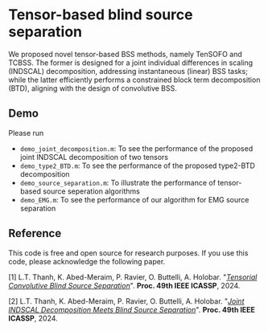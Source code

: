 # Tensor-based blind source separation

We proposed novel tensor-based BSS methods, namely TenSOFO and TCBSS. The former is designed for a joint
individual differences in scaling (INDSCAL) decomposition, addressing instantaneous (linear) BSS tasks; while
the latter efficiently performs a constrained block term decomposition (BTD), aligning with the design of
convolutive BSS. 


## Demo
Please run 

+ `demo_joint_decomposition.m`: To see the performance of the proposed joint INDSCAL decomposition of two tensors
+ `demo_type2_BTD.m`: To see the performance of the proposed type2-BTD decomposition
+ `demo_source_separation.m`: To illustrate the performance of tensor-based source seperation algorithms
+ `demo_EMG.m`: To see the performance of our algorithm for EMG source separation
## Reference

This code is free and open source for research purposes. If you use this code, please acknowledge the following paper.

[1] L.T. Thanh, K. Abed-Meraim, P. Ravier, O. Buttelli, A. Holobar. "[*Tensorial Convolutive Blind Source Separation*](https://ieeexplore.ieee.org/document/10447269)". **Proc. 49th IEEE ICASSP**, 2024. 

[2] L.T. Thanh, K. Abed-Meraim, P. Ravier, O. Buttelli, A. Holobar. "[*Joint INDSCAL Decomposition Meets Blind Source Separation*](https://ieeexplore.ieee.org/document/10447387)". **Proc. 49th IEEE ICASSP**, 2024. 
